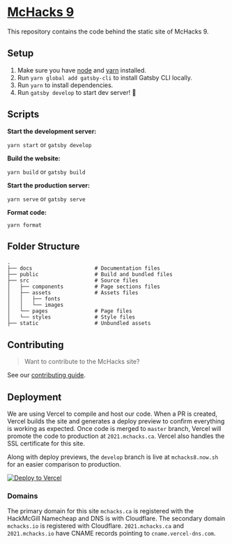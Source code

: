 # [McHacks 9](https://2022.mchacks.ca)

This repository contains the code behind the static site of McHacks 9.

## Setup

1. Make sure you have [node](https://nodejs.org/en/) and [yarn](https://yarnpkg.com/lang/en/) installed.
2. Run `yarn global add gatsby-cli` to install Gatsby CLI locally.
3. Run `yarn` to install dependencies.
4. Run `gatsby develop` to start dev server! 🚀

## Scripts

**Start the development server:**

`yarn start` or `gatsby develop`

**Build the website:**

`yarn build` or `gatsby build`

**Start the production server:**

`yarn serve` or `gatsby serve`

**Format code:**

`yarn format`

## Folder Structure

    .
    ├── docs                    # Documentation files
    ├── public                  # Build and bundled files
    ├── src                     # Source files
    │   ├── components          # Page sections files
    │   ├── assets              # Assets files
    │   │   ├── fonts
    │   │   └── images
    │   └── pages               # Page files
    │   └── styles              # Style files
    ├── static                  # Unbundled assets

## Contributing

> Want to contribute to the McHacks site?

See our [contributing guide](https://github.com/hackmcgill/mchacks7/blob/develop/docs/CONTRIBUTING.md).

## Deployment

We are using Vercel to compile and host our code. When a PR is created, Vercel builds the site and generates a deploy preview to confirm everything is working as expected. Once code is merged to `master` branch, Vercel will promote the code to production at `2021.mchacks.ca`. Vercel also handles the SSL certificate for this site.

Along with deploy previews, the `develop` branch is live at `mchacks8.now.sh` for an easier comparison to production.

[![Deploy to Vercel](https://vercel.com/button)](/import/project?template=https://github.com/hackmcgill/mchacks7)

### Domains

The primary domain for this site `mchacks.ca` is registered with the HackMcGill Namecheap and DNS is with Cloudflare. The secondary domain `mchacks.io` is registered with Cloudflare. `2021.mchacks.ca` and `2021.mchacks.io` have CNAME records pointing to `cname.vercel-dns.com`.
